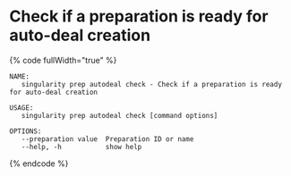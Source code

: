 # Check if a preparation is ready for auto-deal creation

{% code fullWidth="true" %}
```
NAME:
   singularity prep autodeal check - Check if a preparation is ready for auto-deal creation

USAGE:
   singularity prep autodeal check [command options]

OPTIONS:
   --preparation value  Preparation ID or name
   --help, -h           show help
```
{% endcode %}

